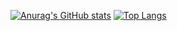 [![Anurag's GitHub stats](https://github-readme-stats.vercel.app/api?username=wirekang&include_all_commits=true&count_private=true&show_icons=true&theme=dark)](.)
[![Top Langs](https://github-readme-stats.vercel.app/api/top-langs/?username=wirekang&exclude_repo=blog,jetbrain-settings,nvim,vim,profile&langs_count=8&layout=compact)](.)
